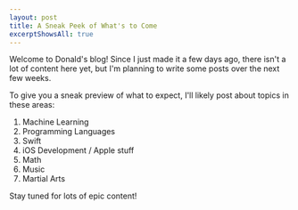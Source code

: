 ```yaml
---
layout: post
title: A Sneak Peek of What's to Come
excerptShowsAll: true
---
```


Welcome to Donald's blog! Since I just made it a few days ago, there isn't a lot of content here yet, but I'm planning to write some posts over the next few weeks.

To give you a sneak preview of what to expect, I'll likely post about topics in these areas:

1. Machine Learning
2. Programming Languages
3. Swift
4. iOS Development / Apple stuff
5. Math
6. Music
7. Martial Arts

Stay tuned for lots of epic content!
